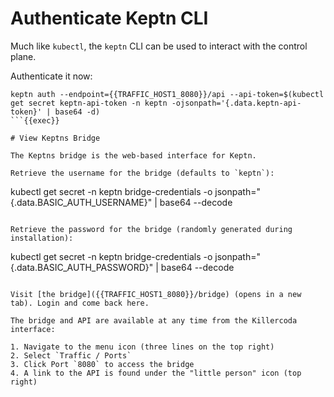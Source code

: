 # Authenticate Keptn CLI

Much like `kubectl`, the `keptn` CLI can be used to interact with the control plane.

Authenticate it now:
```
keptn auth --endpoint={{TRAFFIC_HOST1_8080}}/api --api-token=$(kubectl get secret keptn-api-token -n keptn -ojsonpath='{.data.keptn-api-token}' | base64 -d)
```{{exec}}

# View Keptns Bridge

The Keptns bridge is the web-based interface for Keptn.

Retrieve the username for the bridge (defaults to `keptn`):

```
kubectl get secret -n keptn bridge-credentials -o jsonpath="{.data.BASIC_AUTH_USERNAME}" | base64 --decode
```{{exec}}

Retrieve the password for the bridge (randomly generated during installation):

```
kubectl get secret -n keptn bridge-credentials -o jsonpath="{.data.BASIC_AUTH_PASSWORD}" | base64 --decode
```{{exec}}

Visit [the bridge]({{TRAFFIC_HOST1_8080}}/bridge) (opens in a new tab). Login and come back here.

The bridge and API are available at any time from the Killercoda interface:

1. Navigate to the menu icon (three lines on the top right)
2. Select `Traffic / Ports`
3. Click Port `8080` to access the bridge
4. A link to the API is found under the "little person" icon (top right)
